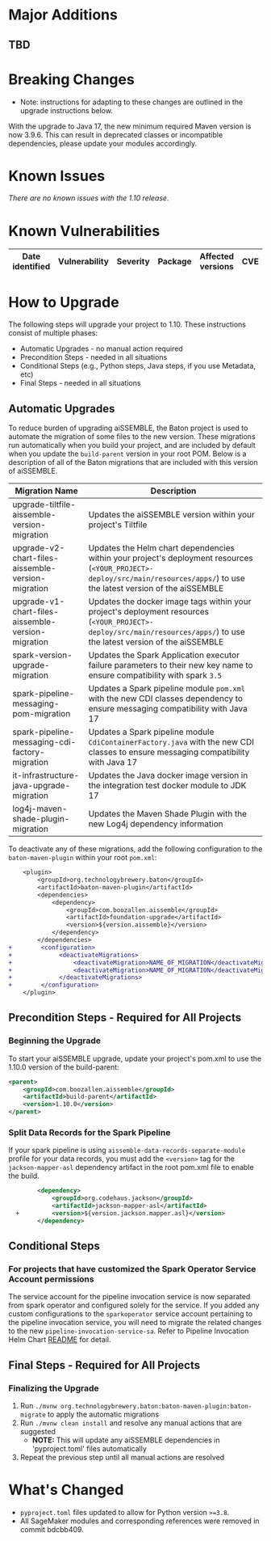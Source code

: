 # Major Additions

## TBD

# Breaking Changes
- Note: instructions for adapting to these changes are outlined in the upgrade instructions below.

With the upgrade to Java 17, the new minimum required Maven version is now 3.9.6. This can result in deprecated classes or incompatible dependencies, please update your modules accordingly.


# Known Issues
_There are no known issues with the 1.10 release._

# Known Vulnerabilities
| Date<br/>identified | Vulnerability                                                             | Severity | Package                   | Affected <br/>versions | CVE                                                               | Fixed <br/>in |
|---------------------|---------------------------------------------------------------------------|----------|---------------------------|------------------------|-------------------------------------------------------------------|---------------|


# How to Upgrade
The following steps will upgrade your project to 1.10. These instructions consist of multiple phases:
- Automatic Upgrades - no manual action required
- Precondition Steps - needed in all situations
- Conditional Steps (e.g., Python steps, Java steps, if you use Metadata, etc)
- Final Steps - needed in all situations

## Automatic Upgrades
To reduce burden of upgrading aiSSEMBLE, the Baton project is used to automate the migration of some files to the new version.  These migrations run automatically when you build your project, and are included by default when you update the `build-parent` version in your root POM.  Below is a description of all of the Baton migrations that are included with this version of aiSSEMBLE.

| Migration Name                                     | Description                                                                                                                                                                  |
|----------------------------------------------------|------------------------------------------------------------------------------------------------------------------------------------------------------------------------------|
| upgrade-tiltfile-aissemble-version-migration       | Updates the aiSSEMBLE version within your project's Tiltfile                                                                                                                 |
| upgrade-v2-chart-files-aissemble-version-migration | Updates the Helm chart dependencies within your project's deployment resources (`<YOUR_PROJECT>-deploy/src/main/resources/apps/`) to use the latest version of the aiSSEMBLE |
| upgrade-v1-chart-files-aissemble-version-migration | Updates the docker image tags within your project's deployment resources (`<YOUR_PROJECT>-deploy/src/main/resources/apps/`) to use the latest version of the aiSSEMBLE       |
| spark-version-upgrade-migration                    | Updates the Spark Application executor failure parameters to their new key name to ensure compatibility with spark `3.5`                                                     |
| spark-pipeline-messaging-pom-migration             | Updates a Spark pipeline module `pom.xml` with the new CDI classes dependency to ensure messaging compatibility with Java 17                                                             |
| spark-pipeline-messaging-cdi-factory-migration     | Updates a Spark pipeline module `CdiContainerFactory.java` with the new CDI classes to ensure messaging compatibility with Java 17                                                   |
| it-infrastructure-java-upgrade-migration           | Updates the Java docker image version in the integration test docker module to JDK 17                                                                                        |
| log4j-maven-shade-plugin-migration                 | Updates the Maven Shade Plugin with the new Log4j dependency information                                                                                                     |

To deactivate any of these migrations, add the following configuration to the `baton-maven-plugin` within your root `pom.xml`:

```diff
    <plugin>
        <groupId>org.technologybrewery.baton</groupId>
        <artifactId>baton-maven-plugin</artifactId>
        <dependencies>
            <dependency>
                <groupId>com.boozallen.aissemble</groupId>
                <artifactId>foundation-upgrade</artifactId>
                <version>${version.aissemble}</version>
            </dependency>
        </dependencies>
+        <configuration>
+             <deactivateMigrations>
+                 <deactivateMigration>NAME_OF_MIGRATION</deactivateMigration>
+                 <deactivateMigration>NAME_OF_MIGRATION</deactivateMigration>
+             </deactivateMigrations>
+        </configuration>
    </plugin>
```

## Precondition Steps - Required for All Projects

### Beginning the Upgrade
To start your aiSSEMBLE upgrade, update your project's pom.xml to use the 1.10.0 version of the build-parent:
   ```xml
   <parent>
       <groupId>com.boozallen.aissemble</groupId>
       <artifactId>build-parent</artifactId>
       <version>1.10.0</version>
   </parent>
   ```

### Split Data Records for the Spark Pipeline
If your spark pipeline is using `aissemble-data-records-separate-module` profile for your data records, you must add the `<version>` tag for
the `jackson-mapper-asl` dependency artifact in the root pom.xml file to enable the build.
```xml
        <dependency>
            <groupId>org.codehaus.jackson</groupId>
            <artifactId>jackson-mapper-asl</artifactId>
  +         <version>${version.jackson.mapper.asl}</version>
        </dependency>
```


## Conditional Steps

### For projects that have customized the Spark Operator Service Account permissions
The service account for the pipeline invocation service is now separated from spark operator and configured solely for the service.
If you added any custom configurations to the `sparkoperator` service account pertaining to the pipeline invocation service, you will need to migrate the related changes to the new `pipeline-invocation-service-sa`. Refer to Pipeline Invocation Helm Chart [README](https://github.com/boozallen/aissemble/blob/dev/extensions/extensions-helm/extensions-helm-pipeline-invocation/aissemble-pipeline-invocation-app-chart/README.md) for detail.

## Final Steps - Required for All Projects
### Finalizing the Upgrade
1. Run `./mvnw org.technologybrewery.baton:baton-maven-plugin:baton-migrate` to apply the automatic migrations
2. Run `./mvnw clean install` and resolve any manual actions that are suggested
    - **NOTE:** This will update any aiSSEMBLE dependencies in 'pyproject.toml' files automatically
3. Repeat the previous step until all manual actions are resolved

# What's Changed
- `pyproject.toml` files updated to allow for Python version `>=3.8`.
- All SageMaker modules and corresponding references were removed in commit bdcbb409.